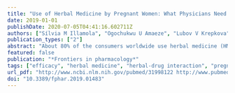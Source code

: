 ```yaml
---
title: "Use of Herbal Medicine by Pregnant Women: What Physicians Need to Know."
date: 2019-01-01
publishDate: 2020-07-05T04:41:16.602711Z
authors: ["Sílvia M Illamola", "Ogochukwu U Amaeze", "Lubov V Krepkova", "Angela K Birnbaum", "Ashwin Karanam", "Kathleen M Job", "Valentina V Bortnikova", "Catherine M T Sherwin", "Elena Y Enioutina"]
publication_types: ["2"]
abstract: "About 80% of the consumers worldwide use herbal medicine (HMs) or other natural products. The percentage may vary significantly (7%-55%) among pregnant women, depending upon social status, ethnicity, and cultural traditions. This manuscript discusses the most common HMs used by pregnant women, and the potential interactions of HMs with conventional drugs in some medical conditions that occur during pregnancy (e.g., hypertension, asthma, epilepsy). It also includes an examination of the characteristics of pregnant HM consumers, the primary conditions for which HMs are taken, and a discussion related to the potential toxicity of HMs taken during pregnancy. Many cultures have used HMs in pregnancy to improve wellbeing of the mother and/or baby, or to help decrease nausea and vomiting, treat infection, ease gastrointestinal problems, prepare for labor, induce labor, or ease labor pains. One of the reasons why pregnant women use HMs is an assumption that HMs are safer than conventional medicine. However, for pregnant women with pre-existing conditions like epilepsy and asthma, supplementation of conventional treatment with HMs may further complicate their care. The use of HMs is frequently not reported to healthcare professionals. Providers are often not questioning HM use, despite little being known about the HM safety and HM-drug interactions during pregnancy. This lack of knowledge on potential toxicity and the ability to interact with conventional treatments may impact both mother and fetus. There is a need for education of women and their healthcare professionals to move away from the idea of HMs not being harmful. Healthcare professionals need to question women on whether they use any HMs or natural products during pregnancy, especially when conventional treatment is less efficient and/or adverse events have occurred as herbal-drug interactions could be the reason for these observations. Additionally, more preclinical and clinical studies are needed to evaluate HM efficacy and toxicity."
featured: false
publication: "*Frontiers in pharmacology*"
tags: ["efficacy", "herbal medicine", "herbal-drug interaction", "pregnancy", "safety"]
url_pdf: "http://www.ncbi.nlm.nih.gov/pubmed/31998122 http://www.pubmedcentral.nih.gov/articlerender.fcgi?artid=PMC6962104"
doi: "10.3389/fphar.2019.01483"
---
```



